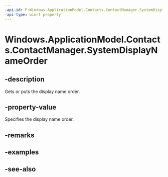 ```yaml
---
-api-id: P:Windows.ApplicationModel.Contacts.ContactManager.SystemDisplayNameOrder
-api-type: winrt property
---
```


<!-- Property syntax
public Windows.ApplicationModel.Contacts.ContactNameOrder SystemDisplayNameOrder { get;  set; }
-->

# Windows.ApplicationModel.Contacts.ContactManager.SystemDisplayNameOrder

## -description
Gets or puts the display name order.

## -property-value
Specifies the display name order.

## -remarks

## -examples

## -see-also
